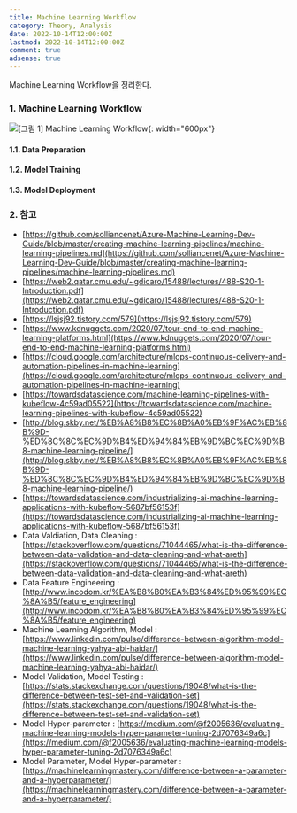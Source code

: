 ```yaml
---
title: Machine Learning Workflow
category: Theory, Analysis
date: 2022-10-14T12:00:00Z
lastmod: 2022-10-14T12:00:00Z
comment: true
adsense: true
---
```


Machine Learning Workflow을 정리한다.

### 1. Machine Learning Workflow

![[그림 1] Machine Learning Workflow]({{site.baseurl}}/images/theory_analysis/Machine_Learning_Workflow/Machine_Learning_Workflow.PNG){: width="600px"}

#### 1.1. Data Preparation

#### 1.2. Model Training

#### 1.3. Model Deployment

### 2. 참고

* [https://github.com/solliancenet/Azure-Machine-Learning-Dev-Guide/blob/master/creating-machine-learning-pipelines/machine-learning-pipelines.md](https://github.com/solliancenet/Azure-Machine-Learning-Dev-Guide/blob/master/creating-machine-learning-pipelines/machine-learning-pipelines.md)
* [https://web2.qatar.cmu.edu/~gdicaro/15488/lectures/488-S20-1-Introduction.pdf](https://web2.qatar.cmu.edu/~gdicaro/15488/lectures/488-S20-1-Introduction.pdf)
* [https://lsjsj92.tistory.com/579](https://lsjsj92.tistory.com/579)
* [https://www.kdnuggets.com/2020/07/tour-end-to-end-machine-learning-platforms.html](https://www.kdnuggets.com/2020/07/tour-end-to-end-machine-learning-platforms.html)
* [https://cloud.google.com/architecture/mlops-continuous-delivery-and-automation-pipelines-in-machine-learning](https://cloud.google.com/architecture/mlops-continuous-delivery-and-automation-pipelines-in-machine-learning)
* [https://towardsdatascience.com/machine-learning-pipelines-with-kubeflow-4c59ad05522](https://towardsdatascience.com/machine-learning-pipelines-with-kubeflow-4c59ad05522)
* [http://blog.skby.net/%EB%A8%B8%EC%8B%A0%EB%9F%AC%EB%8B%9D-%ED%8C%8C%EC%9D%B4%ED%94%84%EB%9D%BC%EC%9D%B8-machine-learning-pipeline/](http://blog.skby.net/%EB%A8%B8%EC%8B%A0%EB%9F%AC%EB%8B%9D-%ED%8C%8C%EC%9D%B4%ED%94%84%EB%9D%BC%EC%9D%B8-machine-learning-pipeline/)
* [https://towardsdatascience.com/industrializing-ai-machine-learning-applications-with-kubeflow-5687bf56153f](https://towardsdatascience.com/industrializing-ai-machine-learning-applications-with-kubeflow-5687bf56153f)
* Data Valdiation, Data Cleaning : [https://stackoverflow.com/questions/71044465/what-is-the-difference-between-data-validation-and-data-cleaning-and-what-areth](https://stackoverflow.com/questions/71044465/what-is-the-difference-between-data-validation-and-data-cleaning-and-what-areth)
* Data Feature Engineering : [http://www.incodom.kr/%EA%B8%B0%EA%B3%84%ED%95%99%EC%8A%B5/feature_engineering](http://www.incodom.kr/%EA%B8%B0%EA%B3%84%ED%95%99%EC%8A%B5/feature_engineering)
* Machine Learning Algorithm, Model : [https://www.linkedin.com/pulse/difference-between-algorithm-model-machine-learning-yahya-abi-haidar/](https://www.linkedin.com/pulse/difference-between-algorithm-model-machine-learning-yahya-abi-haidar/)
* Model Validation, Model Testing : [https://stats.stackexchange.com/questions/19048/what-is-the-difference-between-test-set-and-validation-set](https://stats.stackexchange.com/questions/19048/what-is-the-difference-between-test-set-and-validation-set)
* Model Hyper-parameter : [https://medium.com/@f2005636/evaluating-machine-learning-models-hyper-parameter-tuning-2d7076349a6c](https://medium.com/@f2005636/evaluating-machine-learning-models-hyper-parameter-tuning-2d7076349a6c)
* Model Parameter, Model Hyper-parameter : [https://machinelearningmastery.com/difference-between-a-parameter-and-a-hyperparameter/](https://machinelearningmastery.com/difference-between-a-parameter-and-a-hyperparameter/)
